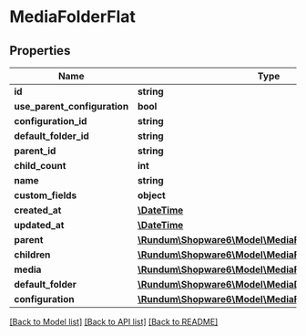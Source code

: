 # MediaFolderFlat

## Properties
Name | Type | Description | Notes
------------ | ------------- | ------------- | -------------
**id** | **string** |  | [optional] 
**use_parent_configuration** | **bool** |  | [optional] 
**configuration_id** | **string** |  | 
**default_folder_id** | **string** |  | [optional] 
**parent_id** | **string** |  | [optional] 
**child_count** | **int** |  | [optional] 
**name** | **string** |  | 
**custom_fields** | **object** |  | [optional] 
**created_at** | [**\DateTime**](\DateTime.md) |  | 
**updated_at** | [**\DateTime**](\DateTime.md) |  | [optional] 
**parent** | [**\Rundum\Shopware6\Model\MediaFolderFlat**](MediaFolderFlat.md) |  | [optional] 
**children** | [**\Rundum\Shopware6\Model\MediaFolderFlat**](MediaFolderFlat.md) |  | [optional] 
**media** | [**\Rundum\Shopware6\Model\MediaFlat**](MediaFlat.md) |  | [optional] 
**default_folder** | [**\Rundum\Shopware6\Model\MediaDefaultFolderFlat**](MediaDefaultFolderFlat.md) |  | [optional] 
**configuration** | [**\Rundum\Shopware6\Model\MediaFolderConfigurationFlat**](MediaFolderConfigurationFlat.md) |  | [optional] 

[[Back to Model list]](../../README.md#documentation-for-models) [[Back to API list]](../../README.md#documentation-for-api-endpoints) [[Back to README]](../../README.md)

